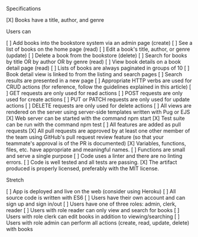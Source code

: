 Specifications

[X]    Books have a title, author, and genre

Users can

[ ]        Add books into the bookstore system via an admin page (create)
[ ]        See a list of books on the home page (read)
[ ]        Edit a book's title, author, or genre (update)
[ ]        Delete a book from the bookstore (delete)
[ ]        Search for books by title OR by author OR by genre (read)
[ ]        View book details on a book detail page (read)
[ ]    Lists of books are always paginated in groups of 10
[ ]    Book detail view is linked to from the listing and search pages
[ ]    Search results are presented in a new page
[ ]    Appropriate HTTP verbs are used for CRUD actions (for reference, follow the guidelines explained in this article)
[ ]        GET requests are only used for read actions
[ ]        POST requests are only used for create actions
[ ]        PUT or PATCH requests are only used for update actions
[ ]        DELETE requests are only used for delete actions
[ ]    All views are rendered on the server using server-side templates written with Pug or EJS
[X]    Web server can be started with the command npm start
[X]    Test suite can be run with the command npm test
[ ]    All features are added as pull requests
[X]    All pull requests are approved by at least one other member of the team using GitHub's pull request review feature (so that your teammate's approval is of the PR is documented)
[X]  Variables, functions, files, etc. have appropriate and meaningful names.
[ ]  Functions are small and serve a single purpose
[ ]  Code uses a linter and there are no linting errors.
[ ]  Code is well tested and all tests are passing.
[X]  The artifact produced is properly licensed, preferably with the MIT license.

Stretch

[ ]    App is deployed and live on the web (consider using Heroku)
[ ]    All source code is written with ES6
[ ]    Users have their own account and can sign up and sign in/out
[ ]    Users have one of three roles: admin, clerk, reader
[ ]        Users with role reader can only view and search for books
[ ]        Users with role clerk can edit books in addition to viewing/searching
[ ]        Users with role admin can perform all actions (create, read, update, delete) with books
